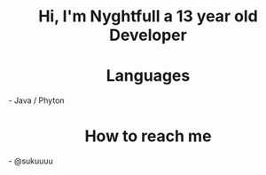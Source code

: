 <h1 align="center">Hi, I'm Nyghtfull a 13 year old Developer</h1>
<h1 align="center">Languages</h1>
- Java / Phyton
<h1 align="center">How to reach me</h1>
- @sukuuuu

